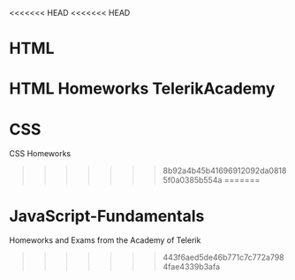 <<<<<<< HEAD
<<<<<<< HEAD
# HTML
HTML Homeworks TelerikAcademy
=======
# CSS
CSS Homeworks 
>>>>>>> 8b92a4b45b41696912092da08185f0a0385b554a
=======
# JavaScript-Fundamentals
Homeworks and Exams from the Academy of Telerik
>>>>>>> 443f6aed5de46b771c7c772a7984fae4339b3afa
